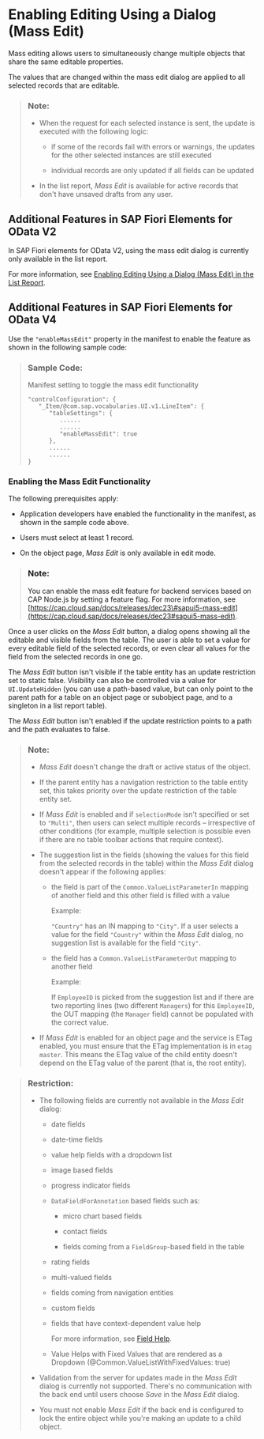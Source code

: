 <!-- loio965ef5b2895641bc9b6cd44f1bd0eb4d -->

# Enabling Editing Using a Dialog \(Mass Edit\)

Mass editing allows users to simultaneously change multiple objects that share the same editable properties.

The values that are changed within the mass edit dialog are applied to all selected records that are editable.

> ### Note:  
> -   When the request for each selected instance is sent, the update is executed with the following logic:
> 
>     -   if some of the records fail with errors or warnings, the updates for the other selected instances are still executed
> 
>     -   individual records are only updated if all fields can be updated
> 
> 
> -   In the list report, *Mass Edit* is available for active records that don't have unsaved drafts from any user.



<a name="loio965ef5b2895641bc9b6cd44f1bd0eb4d__section_bqg_2xm_mtb"/>

## Additional Features in SAP Fiori Elements for OData V2

In SAP Fiori elements for OData V2, using the mass edit dialog is currently only available in the list report.

For more information, see [Enabling Editing Using a Dialog \(Mass Edit\) in the List Report](enabling-editing-using-a-dialog-mass-edit-in-the-list-report-7cc4f04.md).



<a name="loio965ef5b2895641bc9b6cd44f1bd0eb4d__section_mjc_ccs_hnb"/>

## Additional Features in SAP Fiori Elements for OData V4

Use the `"enableMassEdit"` property in the manifest to enable the feature as shown in the following sample code:

> ### Sample Code:  
> Manifest setting to toggle the mass edit functionality
> 
> ```
> "controlConfiguration": {
>    "_Item/@com.sap.vocabularies.UI.v1.LineItem": {
>       "tableSettings": {
>          ......
>          ......
>          "enableMassEdit": true
>       },
>       ......
>       ......
> }
> ```



### Enabling the Mass Edit Functionality

The following prerequisites apply:

-   Application developers have enabled the functionality in the manifest, as shown in the sample code above.

-   Users must select at least 1 record.

-   On the object page, *Mass Edit* is only available in edit mode.


> ### Note:  
> You can enable the mass edit feature for backend services based on CAP Node.js by setting a feature flag. For more information, see [https://cap.cloud.sap/docs/releases/dec23\#sapui5-mass-edit](https://cap.cloud.sap/docs/releases/dec23#sapui5-mass-edit).

Once a user clicks on the *Mass Edit* button, a dialog opens showing all the editable and visible fields from the table. The user is able to set a value for every editable field of the selected records, or even clear all values for the field from the selected records in one go.

The *Mass Edit* button isn't visible if the table entity has an update restriction set to static false. Visibility can also be controlled via a value for `UI.UpdateHidden` \(you can use a path-based value, but can only point to the parent path for a table on an object page or subobject page, and to a singleton in a list report table\).

The *Mass Edit* button isn't enabled if the update restriction points to a path and the path evaluates to false.

> ### Note:  
> -   *Mass Edit* doesn't change the draft or active status of the object.
> 
> -   If the parent entity has a navigation restriction to the table entity set, this takes priority over the update restriction of the table entity set.
> 
> -   If *Mass Edit* is enabled and if `selectionMode` isn't specified or set to `"Multi"`, then users can select multiple records – irrespective of other conditions \(for example, multiple selection is possible even if there are no table toolbar actions that require context\).
> 
> -   The suggestion list in the fields \(showing the values for this field from the selected records in the table\) within the *Mass Edit* dialog doesn't appear if the following applies:
> 
>     -   the field is part of the `Common.ValueListParameterIn` mapping of another field and this other field is filled with a value
> 
>         Example:
> 
>         `"Country"` has an IN mapping to `"City"`. If a user selects a value for the field `"Country"` within the *Mass Edit* dialog, no suggestion list is available for the field `"City"`.
> 
>     -   the field has a `Common.ValueListParameterOut` mapping to another field
> 
>         Example:
> 
>         If `EmployeeID` is picked from the suggestion list and if there are two reporting lines \(two different `Managers`\) for this `EmployeeID`, the OUT mapping \(the `Manager` field\) cannot be populated with the correct value.
> 
> 
> -   If *Mass Edit* is enabled for an object page and the service is ETag enabled, you must ensure that the ETag implementation is in `etag master`. This means the ETag value of the child entity doesn't depend on the ETag value of the parent \(that is, the root entity\).

> ### Restriction:  
> -   The following fields are currently not available in the *Mass Edit* dialog:
> 
>     -   date fields
> 
>     -   date-time fields
> 
>     -   value help fields with a dropdown list
> 
>     -   image based fields
> 
>     -   progress indicator fields
> 
>     -   `DataFieldForAnnotation` based fields such as:
> 
>         -   micro chart based fields
> 
>         -   contact fields
> 
>         -   fields coming from a `FieldGroup`-based field in the table
> 
> 
>     -   rating fields
> 
>     -   multi-valued fields
> 
>     -   fields coming from navigation entities
> 
>     -   custom fields
> 
>     -   fields that have context-dependent value help
> 
>         For more information, see [Field Help](field-help-a5608ea.md).
>  
>     -   Value Helps with Fixed Values that are rendered as a Dropdown (@Common.ValueListWithFixedValues: true)
> 
> 
> -   Validation from the server for updates made in the *Mass Edit* dialog is currently not supported. There's no communication with the back end until users choose *Save* in the *Mass Edit* dialog.
> 
> -   You must not enable *Mass Edit* if the back end is configured to lock the entire object while you're making an update to a child object.

